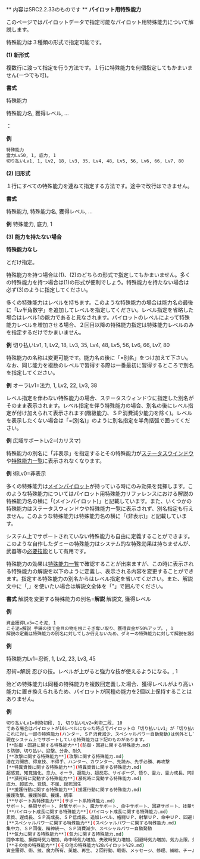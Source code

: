 ** 内容はSRC2.2.33のものです **
**パイロット用特殊能力**

このページではパイロットデータで指定可能なパイロット用特殊能力について解説します。

特殊能力は３種類の形式で指定可能です。

**(1) 新形式**

複数行に渡って指定を行う方法です。１行に特殊能力を何個指定してもかまいません(一つでも可)。

**書式**

特殊能力

特殊能力名, 獲得レベル, …

：

**例**
```sh
特殊能力
霊力Lv50, 1, 底力, 1
切り払いLv1, 1, Lv2, 18, Lv3, 35, Lv4, 48, Lv5, 56, Lv6, 66, Lv7, 80
```

**(2) 旧形式**

１行にすべての特殊能力を連ねて指定する方法です。途中で改行はできません。

**書式**

特殊能力, 特殊能力名, 獲得レベル, …

**例** 特殊能力, 底力, 1

**(3) 能力を持たない場合**

**特殊能力なし**

とだけ指定。

特殊能力を持つ場合は(1)、(2)のどちらの形式で指定してもかまいません。多くの特殊能力を持つ場合は(1)の形式が便利でしょう。特殊能力を持たない場合は必ず(3)のように指定してください。

多くの特殊能力はレベルを持ちます。このような特殊能力の場合は能力名の最後に「Lv半角数字」を追加してレベルを指定してください。レベル指定を省略した場合はレベル1の能力であると見なされます。パイロットのレベルによって特殊能力レベルを増加させる場合、２回目以降の特殊能力指定は特殊能力レベルのみを指定するだけでかまいません。

**例** 切り払いLv1, 1, Lv2, 18, Lv3, 35, Lv4, 48, Lv5, 56, Lv6, 66, Lv7, 80

特殊能力の名称は変更可能です。能力名の後に「=別名」をつけ加えて下さい。なお、同じ能力を複数のレベルで習得する際は一番最初に習得するところで別名を指定してください。

**例** オーラLv1=法力, 1, Lv2, 22, Lv3, 38

レベル指定を伴わない特殊能力の場合、ステータスウィンドウに指定した別名がそのまま表示されます。レベル指定を伴う特殊能力の場合、別名の後にレベル指定が付け加えられて表示されます(階級能力、ＳＰ消費減少能力を除く)。レベルを表示したくない場合は「=(別名)」のように別名指定を半角括弧で囲ってください。

**例** 広域サポートLv2=(カリスマ)

特殊能力の別名に「非表示」を指定するとその特殊能力が[ステータスウインドウ](ステータスウインドウ.md)や[特殊能力一覧](特殊能力一覧.md)に表示されなくなります。

**例** 術Lv0=非表示

多くの特殊能力は[メインパイロット](メインパイロット.md)が持っている時にのみ効果を発揮します。このような特殊能力についてはパイロット用特殊能力リファレンスにおける解説の特殊能力名の横に「(メインパイロット)」と記載しています。また、いくつかの特殊能力はステータスウィンドウや特殊能力一覧に表示されず、別名指定も行えません。このような特殊能力は特殊能力名の横に「(非表示)」と記載しています。

システム上でサポートされていない特殊能力も自由に定義することができます。このような自作したダミーの特殊能力はシステム的な特殊効果は持ちませんが、武器等の[必要技能](必要技能.md)として有用です。

特殊能力の効果は[特殊能力一覧](特殊能力一覧.md)で確認することが出来ますが、この時に表示される特殊能力の解説を以下のように定義し、表示される内容を変更することができます。指定する特殊能力の別名からはレベル指定を省いてください。また、解説文中に「,」を使いたい場合は解説文全体を「"」で囲んでください。

**書式** 解説を変更する特殊能力の別名=**解説** 解説文, 獲得レベル

**例**
```sh
資金獲得Lv5=こそ泥, 1
こそ泥=解説 手練の技で金目の物を根こそぎ奪い取り、獲得資金が50%アップ。, 1
解説の定義は特殊能力の別名に対してしか行えないため、ダミーの特殊能力に対して解説を設定する場合は以下のようにダミーの特殊能力に別名を設定する必要があります。
```

**例**

特殊能力Lv1=忍術, 1, Lv2, 23, Lv3, 45

忍術=解説 忍びの技。レベルが上がると強力な技が使えるようになる。, 1

殆どの特殊能力は同種の特殊能力を複数回定義した場合、獲得レベルがより高い能力に置き換えられるため、パイロットが同種の能力を2個以上保持することはありません。

**例**
```sh
切り払いLv1=剣術初段, 1, 切り払いLv2=剣術二段, 10
である場合はパイロットが10レベルになった時点でパイロットの「切り払いLv1」が「切り払いLv2」に置き換えられる。
これに対し一部の特殊能力(ハンター、ＳＰ消費減少、スペシャルパワー自動発動)は例外として置き換えが行われず、同種の能力を複数保持出来るようになっています。(ただし、パイロット能力付加や付加アビリティで付加出来るのは同種の能力について1個までに制限されます。)
現在システム上でサポートしている特殊能力は下記のものがあります。
[**防御・回避に関する特殊能力**](防御・回避に関する特殊能力.md)
Ｓ防御、切り払い、迎撃、分身、耐久
[**攻撃に関する特殊能力**](攻撃に関する特殊能力.md)
潜在力開放、得意技、不得手、ハンター、カウンター、先読み、先手必勝、再攻撃
[**特異資質に関する特殊能力**](特異資質に関する特殊能力.md)
超感覚、知覚強化、念力、オーラ、超能力、超反応、サイボーグ、悟り、霊力、霊力成長、同調率、同調率成長
[**瀕死時に発動する特殊能力**](瀕死時に発動する特殊能力.md)
底力、超底力、覚悟、不屈、起死回生
[**援護行動に関する特殊能力**](援護行動に関する特殊能力.md)
援護攻撃、援護防御、援護、統率
[**サポート系特殊能力**](サポート系特殊能力.md)
サポート、格闘サポート、射撃サポート、魔力サポート、命中サポート、回避サポート、技量サポート、反応サポート、指揮、階級、広域サポート
[**パイロット成長に関する特殊能力**](パイロット成長に関する特殊能力.md)
素質、遅成長、ＳＰ高成長、ＳＰ低成長、追加レベル、格闘ＵＰ、射撃ＵＰ、命中ＵＰ、回避ＵＰ、技量ＵＰ、反応ＵＰ、ＳＰＵＰ、格闘ＤＯＷＮ、射撃ＤＯＷＮ、命中ＤＯＷＮ、回避ＤＯＷＮ、技量ＤＯＷＮ、反応ＤＯＷＮ、ＳＰＤＯＷＮ
[**スペシャルパワーに関する特殊能力**](スペシャルパワーに関する特殊能力.md)
集中力、ＳＰ回復、精神統一、ＳＰ消費減少、スペシャルパワー自動発動
[**気力に関する特殊能力**](気力に関する特殊能力.md)
闘争本能、損傷時気力増加、命中時気力増加、失敗時気力増加、回避時気力増加、気力上限、気力下限
[**その他の特殊能力**](その他の特殊能力%28パイロット%29.md)
資金獲得、術、技、魔力所有、英雄、再生、２回行動、戦術、メッセージ、修理、補給、チーム
```

